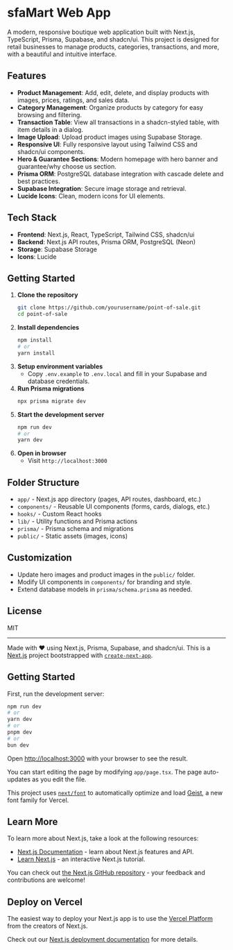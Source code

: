 # sfaMart Web App

A modern, responsive boutique web application built with Next.js, TypeScript, Prisma, Supabase, and shadcn/ui. This project is designed for retail businesses to manage products, categories, transactions, and more, with a beautiful and intuitive interface.

## Features

- **Product Management**: Add, edit, delete, and display products with images, prices, ratings, and sales data.
- **Category Management**: Organize products by category for easy browsing and filtering.
- **Transaction Table**: View all transactions in a shadcn-styled table, with item details in a dialog.
- **Image Upload**: Upload product images using Supabase Storage.
- **Responsive UI**: Fully responsive layout using Tailwind CSS and shadcn/ui components.
- **Hero & Guarantee Sections**: Modern homepage with hero banner and guarantee/why choose us section.
- **Prisma ORM**: PostgreSQL database integration with cascade delete and best practices.
- **Supabase Integration**: Secure image storage and retrieval.
- **Lucide Icons**: Clean, modern icons for UI elements.

## Tech Stack

- **Frontend**: Next.js, React, TypeScript, Tailwind CSS, shadcn/ui
- **Backend**: Next.js API routes, Prisma ORM, PostgreSQL (Neon)
- **Storage**: Supabase Storage
- **Icons**: Lucide

## Getting Started

1. **Clone the repository**
   ```bash
   git clone https://github.com/yourusername/point-of-sale.git
   cd point-of-sale
   ```
2. **Install dependencies**
   ```bash
   npm install
   # or
   yarn install
   ```
3. **Setup environment variables**
   - Copy `.env.example` to `.env.local` and fill in your Supabase and database credentials.
4. **Run Prisma migrations**
   ```bash
   npx prisma migrate dev
   ```
5. **Start the development server**
   ```bash
   npm run dev
   # or
   yarn dev
   ```
6. **Open in browser**
   - Visit `http://localhost:3000`

## Folder Structure

- `app/` - Next.js app directory (pages, API routes, dashboard, etc.)
- `components/` - Reusable UI components (forms, cards, dialogs, etc.)
- `hooks/` - Custom React hooks
- `lib/` - Utility functions and Prisma actions
- `prisma/` - Prisma schema and migrations
- `public/` - Static assets (images, icons)

## Customization

- Update hero images and product images in the `public/` folder.
- Modify UI components in `components/` for branding and style.
- Extend database models in `prisma/schema.prisma` as needed.

## License

MIT

---

Made with ❤️ using Next.js, Prisma, Supabase, and shadcn/ui.
This is a [Next.js](https://nextjs.org) project bootstrapped with [`create-next-app`](https://nextjs.org/docs/app/api-reference/cli/create-next-app).

## Getting Started

First, run the development server:

```bash
npm run dev
# or
yarn dev
# or
pnpm dev
# or
bun dev
```

Open [http://localhost:3000](http://localhost:3000) with your browser to see the result.

You can start editing the page by modifying `app/page.tsx`. The page auto-updates as you edit the file.

This project uses [`next/font`](https://nextjs.org/docs/app/building-your-application/optimizing/fonts) to automatically optimize and load [Geist](https://vercel.com/font), a new font family for Vercel.

## Learn More

To learn more about Next.js, take a look at the following resources:

- [Next.js Documentation](https://nextjs.org/docs) - learn about Next.js features and API.
- [Learn Next.js](https://nextjs.org/learn) - an interactive Next.js tutorial.

You can check out [the Next.js GitHub repository](https://github.com/vercel/next.js) - your feedback and contributions are welcome!

## Deploy on Vercel

The easiest way to deploy your Next.js app is to use the [Vercel Platform](https://vercel.com/new?utm_medium=default-template&filter=next.js&utm_source=create-next-app&utm_campaign=create-next-app-readme) from the creators of Next.js.

Check out our [Next.js deployment documentation](https://nextjs.org/docs/app/building-your-application/deploying) for more details.
